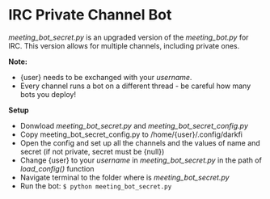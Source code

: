 # IRC Private Channel Bot

*meeting_bot_secret.py* is an upgraded version of the *meeting_bot.py* for IRC. This version allows for multiple channels, including private ones.

**Note:**

* {user} needs to be exchanged with your *username*.
* Every channel runs a bot on a different thread - be careful how many bots you deploy!


**Setup**

* Donwload  *meeting_bot_secret.py* and *meeting_bot_secret_config.py* 
* Copy meeting_bot_secret_config.py to /home/{user}/.config/darkfi
* Open the config and set up all the channels and the values of name and secret (if not private, secret must be {null})
* Change {user} to your *username* in *meeting_bot_secret.py* in the path of *load_config()* function
* Navigate terminal to the folder where is *meeting_bot_secret.py*
* Run the bot: `$ python meeting_bot_secret.py`
